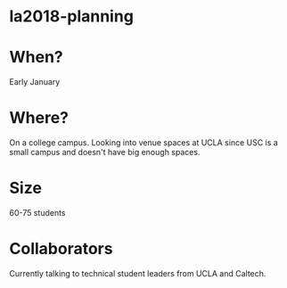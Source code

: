 # la2018-planning

# When?
Early January

# Where?
On a college campus. Looking into venue spaces at UCLA since USC is a small campus and doesn't have big enough spaces.

# Size
60-75 students

# Collaborators
Currently talking to technical student leaders from UCLA and Caltech. 
